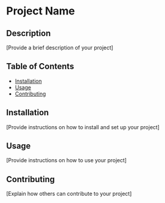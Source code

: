 # Project Name

## Description
[Provide a brief description of your project]

## Table of Contents
- [Installation](#installation)
- [Usage](#usage)
- [Contributing](#contributing)

## Installation
[Provide instructions on how to install and set up your project]

## Usage
[Provide instructions on how to use your project]

## Contributing
[Explain how others can contribute to your project]
